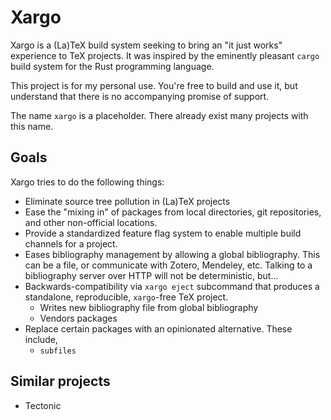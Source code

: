 # Xargo

Xargo is a (La)TeX build system seeking to bring an "it just works" experience to TeX projects. It was inspired by the eminently pleasant `cargo` build system for the Rust programming language.

This project is for my personal use. You're free to build and use it, but understand that there is no accompanying promise of support.

The name `xargo` is a placeholder. There already exist many projects with this name.

## Goals
Xargo tries to do the following things:
+ Eliminate source tree pollution in (La)TeX projects
+ Ease the "mixing in" of packages from local directories, git repositories, and other non-official locations.
+ Provide a standardized feature flag system to enable multiple build channels for a project.
+ Eases bibliography management by allowing a global bibliography. This can be a file, or communicate with Zotero, Mendeley, etc. Talking to a bibliography server over HTTP will not be deterministic, but...
+ Backwards-compatibility via `xargo eject` subcommand that produces a standalone, reproducible, `xargo`-free TeX project.
  - Writes new bibliography file from global bibliography
  - Vendors packages
+ Replace certain packages with an opinionated alternative. These include,
  + `subfiles`

## Similar projects
+ Tectonic
